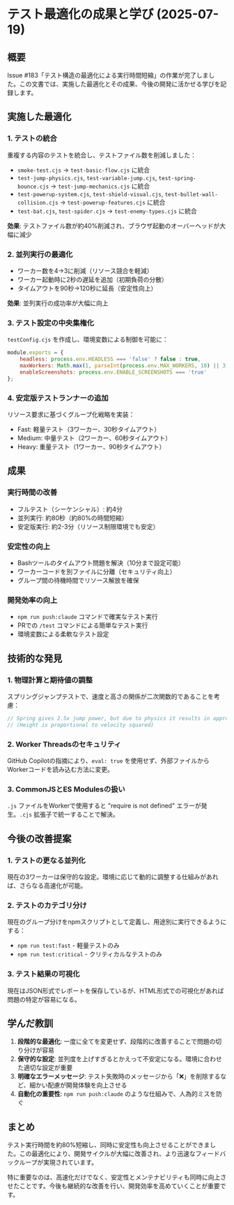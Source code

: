 # テスト最適化の成果と学び (2025-07-19)

## 概要
Issue #183「テスト構造の最適化による実行時間短縮」の作業が完了しました。この文書では、実施した最適化とその成果、今後の開発に活かせる学びを記録します。

## 実施した最適化

### 1. テストの統合
重複する内容のテストを統合し、テストファイル数を削減しました：

- `smoke-test.cjs` → `test-basic-flow.cjs` に統合
- `test-jump-physics.cjs`, `test-variable-jump.cjs`, `test-spring-bounce.cjs` → `test-jump-mechanics.cjs` に統合
- `test-powerup-system.cjs`, `test-shield-visual.cjs`, `test-bullet-wall-collision.cjs` → `test-powerup-features.cjs` に統合
- `test-bat.cjs`, `test-spider.cjs` → `test-enemy-types.cjs` に統合

**効果**: テストファイル数が約40%削減され、ブラウザ起動のオーバーヘッドが大幅に減少

### 2. 並列実行の最適化
- ワーカー数を4→3に削減（リソース競合を軽減）
- ワーカー起動時に2秒の遅延を追加（初期負荷の分散）
- タイムアウトを90秒→120秒に延長（安定性向上）

**効果**: 並列実行の成功率が大幅に向上

### 3. テスト設定の中央集権化
`testConfig.cjs` を作成し、環境変数による制御を可能に：
```javascript
module.exports = {
    headless: process.env.HEADLESS === 'false' ? false : true,
    maxWorkers: Math.max(1, parseInt(process.env.MAX_WORKERS, 10) || 3),
    enableScreenshots: process.env.ENABLE_SCREENSHOTS === 'true'
};
```

### 4. 安定版テストランナーの追加
リソース要求に基づくグループ化戦略を実装：
- Fast: 軽量テスト（3ワーカー、30秒タイムアウト）
- Medium: 中量テスト（2ワーカー、60秒タイムアウト）
- Heavy: 重量テスト（1ワーカー、90秒タイムアウト）

## 成果

### 実行時間の改善
- フルテスト（シーケンシャル）: 約4分
- 並列実行: 約80秒（約80%の時間短縮）
- 安定版実行: 約2-3分（リソース制限環境でも安定）

### 安定性の向上
- Bashツールのタイムアウト問題を解決（10分まで設定可能）
- ワーカーコードを別ファイルに分離（セキュリティ向上）
- グループ間の待機時間でリソース解放を確保

### 開発効率の向上
- `npm run push:claude` コマンドで確実なテスト実行
- PRでの `/test` コマンドによる簡単なテスト実行
- 環境変数による柔軟なテスト設定

## 技術的な発見

### 1. 物理計算と期待値の調整
スプリングジャンプテストで、速度と高さの関係が二次関数的であることを考慮：
```javascript
// Spring gives 2.5x jump power, but due to physics it results in approximately 1.1-1.2x the height
// (Height is proportional to velocity squared)
```

### 2. Worker Threadsのセキュリティ
GitHub Copilotの指摘により、`eval: true` を使用せず、外部ファイルからWorkerコードを読み込む方法に変更。

### 3. CommonJSとES Modulesの扱い
`.js` ファイルをWorkerで使用すると "require is not defined" エラーが発生。`.cjs` 拡張子で統一することで解決。

## 今後の改善提案

### 1. テストの更なる並列化
現在の3ワーカーは保守的な設定。環境に応じて動的に調整する仕組みがあれば、さらなる高速化が可能。

### 2. テストのカテゴリ分け
現在のグループ分けをnpmスクリプトとして定義し、用途別に実行できるようにする：
- `npm run test:fast` - 軽量テストのみ
- `npm run test:critical` - クリティカルなテストのみ

### 3. テスト結果の可視化
現在はJSON形式でレポートを保存しているが、HTML形式での可視化があれば問題の特定が容易になる。

## 学んだ教訓

1. **段階的な最適化**: 一度に全てを変更せず、段階的に改善することで問題の切り分けが容易
2. **保守的な設定**: 並列度を上げすぎるとかえって不安定になる。環境に合わせた適切な設定が重要
3. **明確なエラーメッセージ**: テスト失敗時のメッセージから「❌」を削除するなど、細かい配慮が開発体験を向上させる
4. **自動化の重要性**: `npm run push:claude` のような仕組みで、人為的ミスを防ぐ

## まとめ

テスト実行時間を約80%短縮し、同時に安定性も向上させることができました。この最適化により、開発サイクルが大幅に改善され、より迅速なフィードバックループが実現されています。

特に重要なのは、高速化だけでなく、安定性とメンテナビリティも同時に向上させたことです。今後も継続的な改善を行い、開発効率を高めていくことが重要です。
